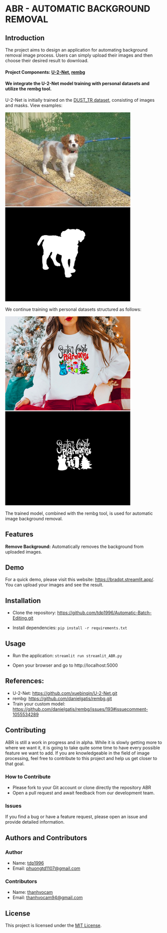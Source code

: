 # ABR - AUTOMATIC BACKGROUND REMOVAL


## Introduction 
The project aims to design an application for automating background removal image process. Users can simply upload their images and then choose their desired result to download.

#### Project Components: [U-2-Net](https://github.com/xuebinqin/U-2-Net.git), [rembg](https://github.com/danielgatis/rembg.git)
#### We integrate the U-2-Net model training with personal datasets and utilize the rembg tool.

U-2-Net is initially trained on the [DUST_TR dataset](http://saliencydetection.net/duts/), consisting of images and masks. View examples:

![Alt text](ILSVRC2012_test_00000022.jpg) ![Alt text](ILSVRC2012_test_00000022.png)
    
    
We continue training with personal datasets structured as follows: 

![Alt text](my_image1.jpg) ![Alt text](my_label1.png)

The trained model, combined with the rembg tool, is used for automatic image background removal.


## Features

 **Remove Background:** Automatically removes the background from uploaded images.


## Demo
For a quick demo, please visit this website: https://bradpt.streamlit.app/.
You can upload your images and see the result.

## Installation

* Clone the repository: https://github.com/tdp1996/Automatic-Batch-Editing.git
  
* Install dependencies: `pip install -r requirements.txt`


## Usage
 
* Run the application: `streamlit run streamlit_ABR.py`
  
* Open your browser and go to http://localhost:5000

## References: 
* U-2-Net: https://github.com/xuebinqin/U-2-Net.git
* rembg: https://github.com/danielgatis/rembg.git
* Train your custom model: https://github.com/danielgatis/rembg/issues/193#issuecomment-1055534289

## Contributing
ABR is still a work in progress and in alpha. While it is slowly getting more to where we want it, it is going to take quite some time to have every possible feature we want to add. If you are knowledgeable in the field of image processing, feel free to contribute to this project and help us get closer to that goal.
### How to Contribute
* Please fork to your Git account or clone directly the repository ABR
* Open a pull request and await feedback from our development team.
### Issues
If you find a bug or have a feature request, please open an issue and provide detailed information.

## Authors and Contributors
### Author
* Name: [tdp1996](https://github.com/tdp1996/Automatic-Batch-Editing.git)
* Email: phuongtd1107@gmail.com
### Contributors
* Name: [thanhvocam](https://github.com/thanhvocam/Human_vasculature.git)
* Email: thanhvocam94@gmail.com


## License
This project is licensed under the [MIT License](https://opensource.org/license/mit/).
  


